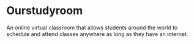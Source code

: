 # Ourstudyroom
An online virtual classroom that allows students around the world to schedule and attend classes anywhere as long as they have an internet.
